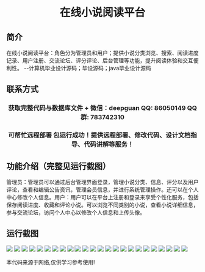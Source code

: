 <p><h1 align="center">在线小说阅读平台</h1></p>

## 简介
在线小说阅读平台：角色分为管理员和用户；提供小说分类浏览、搜索、阅读进度记录、用户注册、交流论坛、评分评论、后台管理等功能，提升阅读体验和交互便利性。    --计算机毕业设计源码；毕设源码；java毕业设计源码


## 联系方式
<p><h3 align="center">获取完整代码与数据库文件 + 微信：deepguan QQ: 86050149 QQ群: 783742310</h3></p>
<p><h3 align="center">可帮忙远程部署 包运行成功！提供远程部署、修改代码、设计文档指导、代码讲解等服务！</h3></p>

## 功能介绍（完整见运行截图）
管理员：管理员可以通过后台管理界面登录，管理小说分类、信息、评分以及用户评论，查看和编辑公告资讯，管理会员信息，并进行系统管理操作。还可以在个人中心修改个人信息。用户：用户可以在平台上注册和登录来享受个性化服务，包括保存阅读进度、收藏和评论小说。可以浏览不同类别的小说，查看小说详细信息，参与交流论坛，访问个人中心以修改个人信息和上传头像。


## 运行截图
![](https://bs-1329754181.cos.ap-shanghai.myqcloud.com/spring/OnlineNovelReadingPlatform1/img/001.jpg)
![](https://bs-1329754181.cos.ap-shanghai.myqcloud.com/spring/OnlineNovelReadingPlatform1/img/002.jpg)
![](https://bs-1329754181.cos.ap-shanghai.myqcloud.com/spring/OnlineNovelReadingPlatform1/img/003.jpg)
![](https://bs-1329754181.cos.ap-shanghai.myqcloud.com/spring/OnlineNovelReadingPlatform1/img/004.jpg)
![](https://bs-1329754181.cos.ap-shanghai.myqcloud.com/spring/OnlineNovelReadingPlatform1/img/005.jpg)
![](https://bs-1329754181.cos.ap-shanghai.myqcloud.com/spring/OnlineNovelReadingPlatform1/img/006.jpg)
![](https://bs-1329754181.cos.ap-shanghai.myqcloud.com/spring/OnlineNovelReadingPlatform1/img/007.jpg)
![](https://bs-1329754181.cos.ap-shanghai.myqcloud.com/spring/OnlineNovelReadingPlatform1/img/008.jpg)
![](https://bs-1329754181.cos.ap-shanghai.myqcloud.com/spring/OnlineNovelReadingPlatform1/img/009.jpg)
![](https://bs-1329754181.cos.ap-shanghai.myqcloud.com/spring/OnlineNovelReadingPlatform1/img/010.jpg)
![](https://bs-1329754181.cos.ap-shanghai.myqcloud.com/spring/OnlineNovelReadingPlatform1/img/011.jpg)
![](https://bs-1329754181.cos.ap-shanghai.myqcloud.com/spring/OnlineNovelReadingPlatform1/img/012.jpg)
![](https://bs-1329754181.cos.ap-shanghai.myqcloud.com/spring/OnlineNovelReadingPlatform1/img/013.jpg)
![](https://bs-1329754181.cos.ap-shanghai.myqcloud.com/spring/OnlineNovelReadingPlatform1/img/014.jpg)
![](https://bs-1329754181.cos.ap-shanghai.myqcloud.com/spring/OnlineNovelReadingPlatform1/img/015.jpg)
![](https://bs-1329754181.cos.ap-shanghai.myqcloud.com/spring/OnlineNovelReadingPlatform1/img/016.jpg)
![](https://bs-1329754181.cos.ap-shanghai.myqcloud.com/spring/OnlineNovelReadingPlatform1/img/017.jpg)
![](https://bs-1329754181.cos.ap-shanghai.myqcloud.com/spring/OnlineNovelReadingPlatform1/img/018.jpg)
![](https://bs-1329754181.cos.ap-shanghai.myqcloud.com/spring/OnlineNovelReadingPlatform1/img/019.jpg)
![](https://bs-1329754181.cos.ap-shanghai.myqcloud.com/spring/OnlineNovelReadingPlatform1/img/020.jpg)
![](https://bs-1329754181.cos.ap-shanghai.myqcloud.com/spring/OnlineNovelReadingPlatform1/img/021.jpg)
![](https://bs-1329754181.cos.ap-shanghai.myqcloud.com/spring/OnlineNovelReadingPlatform1/img/022.jpg)
![](https://bs-1329754181.cos.ap-shanghai.myqcloud.com/spring/OnlineNovelReadingPlatform1/img/023.jpg)
![](https://bs-1329754181.cos.ap-shanghai.myqcloud.com/spring/OnlineNovelReadingPlatform1/img/024.jpg)

<p>本代码来源于网络,仅供学习参考使用!</p>
